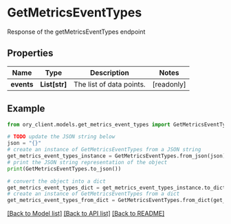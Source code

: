 # GetMetricsEventTypes

Response of the getMetricsEventTypes endpoint

## Properties

Name | Type | Description | Notes
------------ | ------------- | ------------- | -------------
**events** | **List[str]** | The list of data points. | [readonly] 

## Example

```python
from ory_client.models.get_metrics_event_types import GetMetricsEventTypes

# TODO update the JSON string below
json = "{}"
# create an instance of GetMetricsEventTypes from a JSON string
get_metrics_event_types_instance = GetMetricsEventTypes.from_json(json)
# print the JSON string representation of the object
print(GetMetricsEventTypes.to_json())

# convert the object into a dict
get_metrics_event_types_dict = get_metrics_event_types_instance.to_dict()
# create an instance of GetMetricsEventTypes from a dict
get_metrics_event_types_from_dict = GetMetricsEventTypes.from_dict(get_metrics_event_types_dict)
```
[[Back to Model list]](../README.md#documentation-for-models) [[Back to API list]](../README.md#documentation-for-api-endpoints) [[Back to README]](../README.md)


